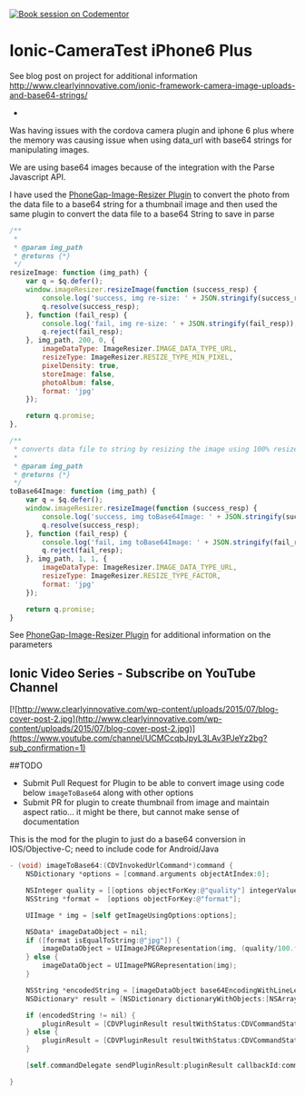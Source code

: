 [![Book session on Codementor](https://cdn.codementor.io/badges/book_session_github.svg)](https://www.codementor.io/aaronksaunders)

# Ionic-CameraTest iPhone6 Plus

See blog post on project for additional information
http://www.clearlyinnovative.com/ionic-framework-camera-image-uploads-and-base64-strings/

-
Was having issues with the cordova camera plugin and iphone 6 plus where the memory was causing issue when using data_url with base64 strings for manipulating images.

We are using base64 images because of the integration with the Parse Javascript API.

I have used the [PhoneGap-Image-Resizer Plugin](https://github.com/timkalinowski/PhoneGap-Image-Resizer) to convert the photo from the data file to a base64 string for a thumbnail image and then used the same plugin to convert the data file to a base64 String to save in parse

```Javascript
/**
 *
 * @param img_path
 * @returns {*}
 */
resizeImage: function (img_path) {
    var q = $q.defer();
    window.imageResizer.resizeImage(function (success_resp) {
        console.log('success, img re-size: ' + JSON.stringify(success_resp));
        q.resolve(success_resp);
    }, function (fail_resp) {
        console.log('fail, img re-size: ' + JSON.stringify(fail_resp));
        q.reject(fail_resp);
    }, img_path, 200, 0, {
        imageDataType: ImageResizer.IMAGE_DATA_TYPE_URL,
        resizeType: ImageResizer.RESIZE_TYPE_MIN_PIXEL,
        pixelDensity: true,
        storeImage: false,
        photoAlbum: false,
        format: 'jpg'
    });

    return q.promise;
},

/**
 * converts data file to string by resizing the image using 100% resize factor
 * 
 * @param img_path
 * @returns {*}
 */
toBase64Image: function (img_path) {
    var q = $q.defer();
    window.imageResizer.resizeImage(function (success_resp) {
        console.log('success, img toBase64Image: ' + JSON.stringify(success_resp));
        q.resolve(success_resp);
    }, function (fail_resp) {
        console.log('fail, img toBase64Image: ' + JSON.stringify(fail_resp));
        q.reject(fail_resp);
    }, img_path, 1, 1, {
        imageDataType: ImageResizer.IMAGE_DATA_TYPE_URL,
        resizeType: ImageResizer.RESIZE_TYPE_FACTOR,
        format: 'jpg'
    });

    return q.promise;
}
```

See [PhoneGap-Image-Resizer Plugin](https://github.com/timkalinowski/PhoneGap-Image-Resizer) for additional information on the parameters


## Ionic Video Series - Subscribe on YouTube Channel
[![http://www.clearlyinnovative.com/wp-content/uploads/2015/07/blog-cover-post-2.jpg](http://www.clearlyinnovative.com/wp-content/uploads/2015/07/blog-cover-post-2.jpg)](https://www.youtube.com/channel/UCMCcqbJpyL3LAv3PJeYz2bg?sub_confirmation=1)


##TODO

* Submit Pull Request for Plugin to be able to convert image using code below `imageToBase64` along with other options
* Submit PR for plugin to create thumbnail from image and maintain aspect ratio... it might be there, but cannot make sense of documentation

This is the mod for the plugin to just do a base64 conversion in IOS/Objective-C; need to include code for Android/Java
```Objective-C
- (void) imageToBase64:(CDVInvokedUrlCommand*)command {
    NSDictionary *options = [command.arguments objectAtIndex:0];

    NSInteger quality = [[options objectForKey:@"quality"] integerValue];
    NSString *format =  [options objectForKey:@"format"];

    UIImage * img = [self getImageUsingOptions:options];

    NSData* imageDataObject = nil;
    if ([format isEqualToString:@"jpg"]) {
        imageDataObject = UIImageJPEGRepresentation(img, (quality/100.f));
    } else {
        imageDataObject = UIImagePNGRepresentation(img);
    }

    NSString *encodedString = [imageDataObject base64EncodingWithLineLength:0];
    NSDictionary* result = [NSDictionary dictionaryWithObjects:[NSArray arrayWithObjects:encodedString, nil] forKeys:[NSArray arrayWithObjects: @"imageData",nil]];

    if (encodedString != nil) {
        pluginResult = [CDVPluginResult resultWithStatus:CDVCommandStatus_OK messageAsDictionary:result];
    } else {
        pluginResult = [CDVPluginResult resultWithStatus:CDVCommandStatus_ERROR];
    }

    [self.commandDelegate sendPluginResult:pluginResult callbackId:command.callbackId];

}
```
